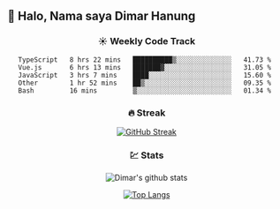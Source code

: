 ## 👋 Halo, Nama saya **Dimar Hanung**

<center>

### :sunny: Weekly Code Track
<!--START_SECTION:waka-->
```text
TypeScript   8 hrs 22 mins   ██████████▒░░░░░░░░░░░░░░   41.73 % 
Vue.js       6 hrs 13 mins   ███████▓░░░░░░░░░░░░░░░░░   31.05 % 
JavaScript   3 hrs 7 mins    ████░░░░░░░░░░░░░░░░░░░░░   15.60 % 
Other        1 hr 52 mins    ██▒░░░░░░░░░░░░░░░░░░░░░░   09.35 % 
Bash         16 mins         ▒░░░░░░░░░░░░░░░░░░░░░░░░   01.34 % 
```
<!--END_SECTION:waka-->

### :fire: Streak

[![GitHub Streak](http://github-readme-streak-stats.herokuapp.com?user=dimar-hanung)](https://git.io/streak-stats)

### :chart: Stats

![Dimar's github stats](https://github-readme-stats.vercel.app/api?username=dimar-hanung&show_icons=true&theme=vue)

[![Top Langs](https://github-readme-stats.vercel.app/api/top-langs/?username=dimar-hanung)](#)

</center>
